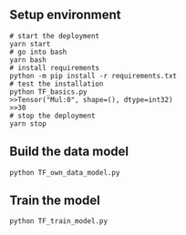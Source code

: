 ## Setup environment

```
# start the deployment
yarn start
# go into bash
yarn bash
# install requirements
python -m pip install -r requirements.txt
# test the installation
python TF_basics.py
>>Tensor("Mul:0", shape=(), dtype=int32)
>>30
# stop the deployment
yarn stop
```

## Build the data model

```
python TF_own_data_model.py
```

## Train the model

```
python TF_train_model.py
```

